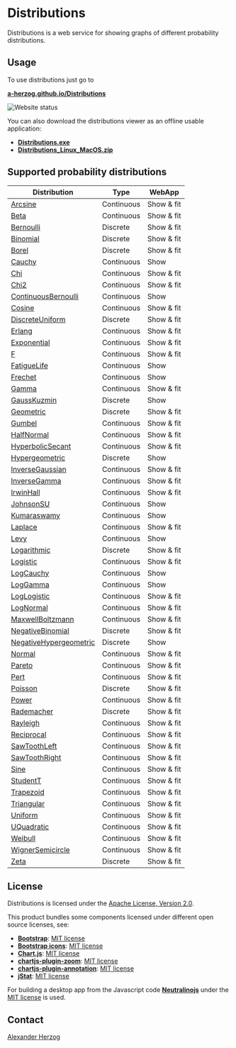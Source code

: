 # Distributions

Distributions is a web service for showing graphs of different probability distributions.

## Usage

To use distributions just go to

**[a-herzog.github.io/Distributions](https://a-herzog.github.io/Distributions/)**

![Website status](https://img.shields.io/website?url=https%3A%2F%2Fa-herzog.github.io%2FDistributions%2F)

You can also download the distributions viewer as an offline usable application:

* **[Distributions.exe](https://github.com/A-Herzog/Distributions/releases/latest/download/Distributions.exe)**
* **[Distributions_Linux_MacOS.zip](https://github.com/A-Herzog/Distributions/releases/latest/download/Distributions_Linux_MacOS.zip)**

## Supported probability distributions

| Distribution | Type | WebApp |
| --- | --- | --- |
| <a href="https://a-herzog.github.io/Distributions/?distribution=Arcsine" target="_blank">Arcsine</a> | Continuous | Show & fit |
| <a href="https://a-herzog.github.io/Distributions/?distribution=Beta" target="_blank">Beta</a> | Continuous | Show & fit |
| <a href="https://a-herzog.github.io/Distributions/?distribution=Bernoulli" target="_blank">Bernoulli</a> | Discrete | Show & fit |
| <a href="https://a-herzog.github.io/Distributions/?distribution=Binomial" target="_blank">Binomial</a> | Discrete | Show & fit |
| <a href="https://a-herzog.github.io/Distributions/?distribution=Borel" target="_blank">Borel</a> | Discrete | Show & fit |
| <a href="https://a-herzog.github.io/Distributions/?distribution=Cauchy" target="_blank">Cauchy</a> | Continuous | Show |
| <a href="https://a-herzog.github.io/Distributions/?distribution=Chi" target="_blank">Chi</a> | Continuous | Show & fit |
| <a href="https://a-herzog.github.io/Distributions/?distribution=Chi2" target="_blank">Chi2</a> | Continuous | Show & fit |
| <a href="https://a-herzog.github.io/Distributions/?distribution=ContinuousBernoulli" target="_blank">ContinuousBernoulli</a> | Continuous | Show |
| <a href="https://a-herzog.github.io/Distributions/?distribution=Cosine" target="_blank">Cosine</a> | Continuous | Show & fit |
| <a href="https://a-herzog.github.io/Distributions/?distribution=DiscreteUniform" target="_blank">DiscreteUniform</a> | Discrete | Show & fit |
| <a href="https://a-herzog.github.io/Distributions/?distribution=Erlang" target="_blank">Erlang</a> | Continuous | Show & fit |
| <a href="https://a-herzog.github.io/Distributions/?distribution=Exponential" target="_blank">Exponential</a> | Continuous | Show & fit |
| <a href="https://a-herzog.github.io/Distributions/?distribution=F" target="_blank">F</a> | Continuous | Show & fit |
| <a href="https://a-herzog.github.io/Distributions/?distribution=FatigueLife" target="_blank">FatigueLife</a> | Continuous | Show |
| <a href="https://a-herzog.github.io/Distributions/?distribution=Frechet" target="_blank">Frechet</a> | Continuous | Show |
| <a href="https://a-herzog.github.io/Distributions/?distribution=Gamma" target="_blank">Gamma</a> | Continuous | Show & fit |
| <a href="https://a-herzog.github.io/Distributions/?distribution=GaussKuzmin" target="_blank">GaussKuzmin</a> | Discrete | Show |
| <a href="https://a-herzog.github.io/Distributions/?distribution=Geometric" target="_blank">Geometric</a> | Discrete | Show & fit |
| <a href="https://a-herzog.github.io/Distributions/?distribution=Gumbel" target="_blank">Gumbel</a> | Continuous | Show & fit |
| <a href="https://a-herzog.github.io/Distributions/?distribution=HalfNormal" target="_blank">HalfNormal</a> | Continuous | Show & fit |
| <a href="https://a-herzog.github.io/Distributions/?distribution=HyperbolicSecant" target="_blank">HyperbolicSecant</a> | Continuous | Show & fit |
| <a href="https://a-herzog.github.io/Distributions/?distribution=Hypergeometric" target="_blank">Hypergeometric</a> | Discrete | Show |
| <a href="https://a-herzog.github.io/Distributions/?distribution=InverseGaussian" target="_blank">InverseGaussian</a> | Continuous | Show & fit |
| <a href="https://a-herzog.github.io/Distributions/?distribution=InverseGamma" target="_blank">InverseGamma</a> | Continuous | Show & fit |
| <a href="https://a-herzog.github.io/Distributions/?distribution=IrwinHall" target="_blank">IrwinHall</a> | Continuous | Show & fit |
| <a href="https://a-herzog.github.io/Distributions/?distribution=JohnsonSU" target="_blank">JohnsonSU</a> | Continuous | Show |
| <a href="https://a-herzog.github.io/Distributions/?distribution=Kumaraswamy" target="_blank">Kumaraswamy</a> | Continuous | Show |
| <a href="https://a-herzog.github.io/Distributions/?distribution=Laplace" target="_blank">Laplace</a> | Continuous | Show & fit |
| <a href="https://a-herzog.github.io/Distributions/?distribution=Levy" target="_blank">Levy</a> | Continuous | Show |
| <a href="https://a-herzog.github.io/Distributions/?distribution=Logarithmic" target="_blank">Logarithmic</a> | Discrete | Show & fit |
| <a href="https://a-herzog.github.io/Distributions/?distribution=Logistic" target="_blank">Logistic</a> | Continuous | Show & fit |
| <a href="https://a-herzog.github.io/Distributions/?distribution=LogCauchy" target="_blank">LogCauchy</a> | Continuous | Show |
| <a href="https://a-herzog.github.io/Distributions/?distribution=LogGamma" target="_blank">LogGamma</a> | Continuous | Show |
| <a href="https://a-herzog.github.io/Distributions/?distribution=LogLogistic" target="_blank">LogLogistic</a> | Continuous | Show & fit |
| <a href="https://a-herzog.github.io/Distributions/?distribution=LogNormal" target="_blank">LogNormal</a> | Continuous | Show & fit |
| <a href="https://a-herzog.github.io/Distributions/?distribution=MaxwellBoltzmann" target="_blank">MaxwellBoltzmann</a> | Continuous | Show & fit |
| <a href="https://a-herzog.github.io/Distributions/?distribution=NegativeBinomial" target="_blank">NegativeBinomial</a> | Discrete | Show & fit |
| <a href="https://a-herzog.github.io/Distributions/?distribution=NegativeHypergeometric" target="_blank">NegativeHypergeometric</a> | Discrete | Show |
| <a href="https://a-herzog.github.io/Distributions/?distribution=Normal" target="_blank">Normal</a> | Continuous | Show & fit |
| <a href="https://a-herzog.github.io/Distributions/?distribution=Pareto" target="_blank">Pareto</a> | Continuous | Show & fit |
| <a href="https://a-herzog.github.io/Distributions/?distribution=Pert" target="_blank">Pert</a> | Continuous | Show & fit |
| <a href="https://a-herzog.github.io/Distributions/?distribution=Poisson" target="_blank">Poisson</a> | Discrete | Show & fit |
| <a href="https://a-herzog.github.io/Distributions/?distribution=Power" target="_blank">Power</a> | Continuous | Show & fit |
| <a href="https://a-herzog.github.io/Distributions/?distribution=Rademacher" target="_blank">Rademacher</a> | Discrete | Show & fit |
| <a href="https://a-herzog.github.io/Distributions/?distribution=Rayleigh" target="_blank">Rayleigh</a> | Continuous | Show & fit |
| <a href="https://a-herzog.github.io/Distributions/?distribution=Reciprocal" target="_blank">Reciprocal</a> | Continuous | Show & fit |
| <a href="https://a-herzog.github.io/Distributions/?distribution=SawToothLeft" target="_blank">SawToothLeft</a> | Continuous | Show & fit |
| <a href="https://a-herzog.github.io/Distributions/?distribution=SawToothRight" target="_blank">SawToothRight</a> | Continuous | Show & fit |
| <a href="https://a-herzog.github.io/Distributions/?distribution=Sine" target="_blank">Sine</a> | Continuous | Show & fit |
| <a href="https://a-herzog.github.io/Distributions/?distribution=StudentT" target="_blank">StudentT</a> | Continuous | Show & fit |
| <a href="https://a-herzog.github.io/Distributions/?distribution=Trapezoid" target="_blank">Trapezoid</a> | Continuous | Show & fit |
| <a href="https://a-herzog.github.io/Distributions/?distribution=Triangular" target="_blank">Triangular</a> | Continuous | Show & fit |
| <a href="https://a-herzog.github.io/Distributions/?distribution=Uniform" target="_blank">Uniform</a> | Continuous | Show & fit |
| <a href="https://a-herzog.github.io/Distributions/?distribution=UQuadratic" target="_blank">UQuadratic</a> | Continuous | Show & fit |
| <a href="https://a-herzog.github.io/Distributions/?distribution=Weibull" target="_blank">Weibull</a> | Continuous | Show & fit |
| <a href="https://a-herzog.github.io/Distributions/?distribution=WignerSemicircle" target="_blank">WignerSemicircle</a> | Continuous | Show & fit |
| <a href="https://a-herzog.github.io/Distributions/?distribution=Zeta" target="_blank">Zeta</a> | Discrete | Show & fit |

## License

Distributions is licensed under the [Apache License, Version 2.0](https://www.apache.org/licenses/LICENSE-2.0).

This product bundles some components licensed under different open source licenses, see:

- [**Bootstrap**](https://getbootstrap.com/): [MIT license](https://opensource.org/license/mit/)
- [**Bootstrap icons**](https://icons.getbootstrap.com): [MIT license](https://opensource.org/license/mit/)
- [**Chart.js**](https://www.chartjs.org): [MIT license](https://opensource.org/license/mit/)
- [**chartjs-plugin-zoom**](https://www.chartjs.org/chartjs-plugin-zoom/latest/): [MIT license](https://opensource.org/license/mit/)
- [**chartjs-plugin-annotation**](https://www.chartjs.org/chartjs-plugin-annotation/latest/): [MIT license](https://opensource.org/license/mit/)
- [**jStat**](http://jstat.github.io/): [MIT license](https://opensource.org/license/mit/)

For building a desktop app from the Javascript code [**Neutralinojs**](https://neutralino.js.org/) under the
[MIT license](https://opensource.org/license/mit/) is used.

## Contact

[Alexander Herzog](https://github.com/A-Herzog)